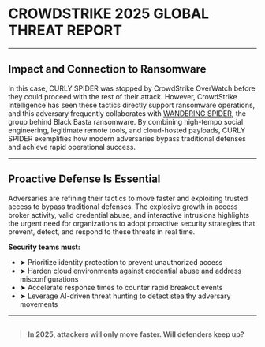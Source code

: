 # CROWDSTRIKE 2025 GLOBAL THREAT REPORT

---

## Impact and Connection to Ransomware

In this case, CURLY SPIDER was stopped by CrowdStrike OverWatch before they could proceed with the rest of their attack. However, CrowdStrike Intelligence has seen these tactics directly support ransomware operations, and this adversary frequently collaborates with [WANDERING SPIDER](#), the group behind Black Basta ransomware. By combining high-tempo social engineering, legitimate remote tools, and cloud-hosted payloads, CURLY SPIDER exemplifies how modern adversaries bypass traditional defenses and achieve rapid operational success.

---

## Proactive Defense Is Essential

Adversaries are refining their tactics to move faster and exploiting trusted access to bypass traditional defenses. The explosive growth in access broker activity, valid credential abuse, and interactive intrusions highlights the urgent need for organizations to adopt proactive security strategies that prevent, detect, and respond to these threats in real time.

**Security teams must:**

- ➤ Prioritize identity protection to prevent unauthorized access
- ➤ Harden cloud environments against credential abuse and address misconfigurations
- ➤ Accelerate response times to counter rapid breakout events
- ➤ Leverage AI-driven threat hunting to detect stealthy adversary movements

---

## 
> **In 2025, attackers will only move faster. Will defenders keep up?**